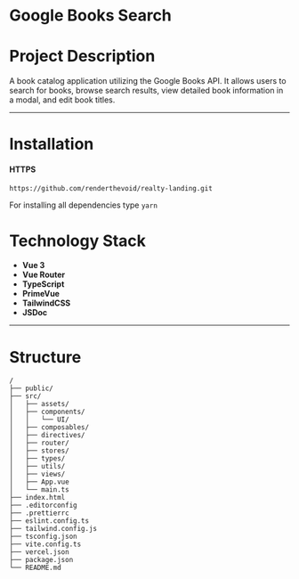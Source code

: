 # Google Books Search

# Project Description

A book catalog application utilizing the Google Books API. It allows users to search for books, browse search results, view detailed book information in a modal, and edit book titles.

---

# Installation

#### HTTPS

```
https://github.com/renderthevoid/realty-landing.git
```

For installing all dependencies type `yarn`

# Technology Stack

- **Vue 3**
- **Vue Router**
- **TypeScript**
- **PrimeVue**
- **TailwindCSS**
- **JSDoc**

---

# Structure

```
/
├── public/
├── src/
│   ├── assets/
│   ├── components/
│   │   └── UI/
│   ├── composables/
│   ├── directives/
│   ├── router/
│   ├── stores/
│   ├── types/
│   ├── utils/
│   ├── views/
│   ├── App.vue
│   └── main.ts
├── index.html
├── .editorconfig
├── .prettierrc
├── eslint.config.ts
├── tailwind.config.js
├── tsconfig.json
├── vite.config.ts
├── vercel.json
├── package.json
└── README.md
```
